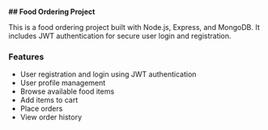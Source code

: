 **## Food Ordering Project**

This is a food ordering project built with Node.js, Express, and MongoDB. It includes JWT authentication for secure user login and registration.

### Features

- User registration and login using JWT authentication
- User profile management
- Browse available food items
- Add items to cart
- Place orders
- View order history


